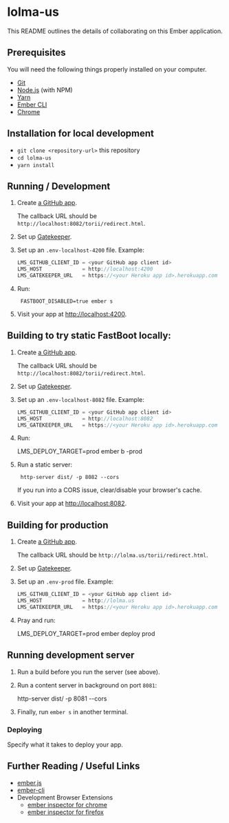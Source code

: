 # lolma-us

This README outlines the details of collaborating on this Ember application.

## Prerequisites

You will need the following things properly installed on your computer.

* [Git](https://git-scm.com/)
* [Node.js](https://nodejs.org/) (with NPM)
* [Yarn](https://yarnpkg.com/)
* [Ember CLI](https://ember-cli.com/)
* [Chrome](https://www.google.com/chrome/)



## Installation for local development

* `git clone <repository-url>` this repository
* `cd lolma-us`
* `yarn install`



## Running / Development

1. Create [a GitHub app](https://github.com/settings/applications/new).

    The callback URL should be `http://localhost:8082/torii/redirect.html`.

2. Set up [Gatekeeper](https://github.com/prose/gatekeeper#deploy-on-heroku).

3. Set up an `.env-localhost-4200` file. Example:

    ```js
    LMS_GITHUB_CLIENT_ID = <your GitHub app client id>
    LMS_HOST             = http://localhost:4200
    LMS_GATEKEEPER_URL   = https://<your Heroku app id>.herokuapp.com

4. Run:

        FASTBOOT_DISABLED=true ember s

5. Visit your app at [http://localhost:4200](http://localhost:4200).



## Building to try static FastBoot locally:

1. Create [a GitHub app](https://github.com/settings/applications/new).

    The callback URL should be `http://localhost:8082/torii/redirect.html`.

2. Set up [Gatekeeper](https://github.com/prose/gatekeeper#deploy-on-heroku).

3. Set up an `.env-localhost-8082` file. Example:

    ```js
    LMS_GITHUB_CLIENT_ID = <your GitHub app client id>
    LMS_HOST             = http://localhost:8082
    LMS_GATEKEEPER_URL   = https://<your Heroku app id>.herokuapp.com
    ```

4. Run:

    LMS_DEPLOY_TARGET=prod ember b -prod
    
5. Run a static server:
    
        http-server dist/ -p 8082 --cors

    If you run into a CORS issue, clear/disable your browser's cache.

6. Visit your app at [http://localhost:8082](http://localhost:8082).



## Building for production

1. Create [a GitHub app](https://github.com/settings/applications/new).

    The callback URL should be `http://lolma.us/torii/redirect.html`.

2. Set up [Gatekeeper](https://github.com/prose/gatekeeper#deploy-on-heroku).

3. Set up an `.env-prod` file. Example:

    ```js
    LMS_GITHUB_CLIENT_ID = <your GitHub app client id>
    LMS_HOST             = http://lolma.us
    LMS_GATEKEEPER_URL   = https://<your Heroku app id>.herokuapp.com
    ```
    
4. Pray and run:

    LMS_DEPLOY_TARGET=prod ember deploy prod



## Running development server

1. Run a build before you run the server (see above).

2. Run a content server in background on port `8081`:

    http-server dist/ -p 8081 --cors

3. Finally, run `ember s` in another terminal.



### Deploying

Specify what it takes to deploy your app.

## Further Reading / Useful Links

* [ember.js](http://emberjs.com/)
* [ember-cli](https://ember-cli.com/)
* Development Browser Extensions
  * [ember inspector for chrome](https://chrome.google.com/webstore/detail/ember-inspector/bmdblncegkenkacieihfhpjfppoconhi)
  * [ember inspector for firefox](https://addons.mozilla.org/en-US/firefox/addon/ember-inspector/)
